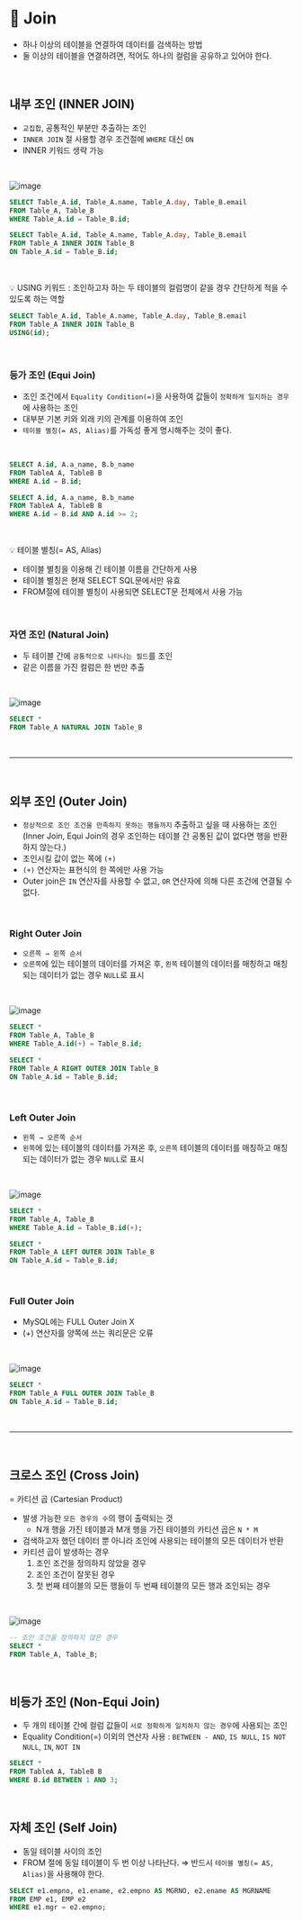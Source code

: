 # 📍 Join

- 하나 이상의 테이블을 연결하여 데이터를 검색하는 방법
- 둘 이상의 테이블을 연결하려면, 적어도 하나의 컬럼을 공유하고 있어야 한다.

<br>

## 내부 조인 (INNER JOIN)

- `교집합`, 공통적인 부분만 추출하는 조인
- `INNER JOIN` 절 사용할 경우 조건절에 `WHERE` 대신 `ON`
- INNER 키워드 생략 가능

<br>

![image](https://user-images.githubusercontent.com/78673570/185739695-338de274-b6f8-4d63-9999-78c418756c0f.png)

```sql
SELECT Table_A.id, Table_A.name, Table_A.day, Table_B.email
FROM Table_A, Table_B
WHERE Table_A.id = Table_B.id;
```
```sql
SELECT Table_A.id, Table_A.name, Table_A.day, Table_B.email
FROM Table_A INNER JOIN Table_B
ON Table_A.id = Table_B.id;
```

<br>

💡 USING 키워드 : 조인하고자 하는 두 테이블의 컬럼명이 같을 경우 간단하게 적을 수 있도록 하는 역할

```sql
SELECT Table_A.id, Table_A.name, Table_A.day, Table_B.email
FROM Table_A INNER JOIN Table_B
USING(id);
```

<br>

### 등가 조인 (Equi Join)

- 조인 조건에서 `Equality Condition(=)`을 사용하여 값들이 `정확하게 일치하는 경우`에 사용하는 조인
- 대부분 기본 키와 외래 키의 관계를 이용하여 조인
- `테이블 별칭(= AS, Alias)`를 가독성 좋게 명시해주는 것이 좋다.

<br>

```sql
SELECT A.id, A.a_name, B.b_name
FROM TableA A, TableB B
WHERE A.id = B.id;
```
```sql
SELECT A.id, A.a_name, B.b_name
FROM TableA A, TableB B
WHERE A.id = B.id AND A.id >= 2;
```

<br>

💡 테이블 별칭(= AS, Alias)

- 테이블 별칭을 이용해 긴 테이블 이름을 간단하게 사용
- 테이블 별칭은 현재 SELECT SQL문에서만 유효
- FROM절에 테이블 별칭이 사용되면 SELECT문 전체에서 사용 가능

<br>

### 자연 조인 (Natural Join)

- 두 테이블 간에 `공통적으로 나타나는 필드`를 조인
- 같은 이름을 가진 컬럼은 한 번만 추출

<br>

![image](https://user-images.githubusercontent.com/78673570/185740020-9dda298b-4b52-41d4-88a8-0ecdc358c0d4.png)

```sql
SELECT *
FROM Table_A NATURAL JOIN Table_B
```

<br>

---

<br>

## 외부 조인 (Outer Join)

- `정상적으로 조인 조건을 만족하지 못하는 행들까지` 추출하고 싶을 때 사용하는 조인 <br> (Inner Join, Equi Join의 경우 조인하는 테이블 간 공통된 값이 없다면 행을 반환하지 않는다.)
- 조인시킬 값이 없는 쪽에 `(+)`
- `(+)` 연산자는 표현식의 한 쪽에만 사용 가능
- Outer join은 `IN` 연산자를 사용할 수 없고, `OR` 연산자에 의해 다른 조건에 연결될 수 없다.

<br>

### Right Outer Join

- `오른쪽 → 왼쪽 순서`
- `오른쪽`에 있는 테이블의 데이터를 가져온 후, `왼쪽` 테이블의 데이터를 매칭하고 매칭되는 데이터가 없는 경우 `NULL`로 표시

<br>

![image](https://user-images.githubusercontent.com/78673570/185740662-a2e8305c-0778-494b-aaa5-9dd6c86a27e2.png)

```sql
SELECT *
FROM Table_A, Table_B
WHERE Table_A.id(+) = Table_B.id;
```
```sql
SELECT *
FROM Table_A RIGHT OUTER JOIN Table_B
ON Table_A.id = Table_B.id;
```

<br>

### Left Outer Join

- `왼쪽 → 오른쪽 순서`
- `왼쪽`에 있는 테이블의 데이터를 가져온 후, `오른쪽` 테이블의 데이터를 매칭하고 매칭되는 데이터가 없는 경우 `NULL`로 표시

<br>

![image](https://user-images.githubusercontent.com/78673570/185741146-016a1e4a-44b6-4d28-9ffe-a12137fa23f9.png)

```sql
SELECT *
FROM Table_A, Table_B
WHERE Table_A.id = Table_B.id(+);
```
```sql
SELECT *
FROM Table_A LEFT OUTER JOIN Table_B
ON Table_A.id = Table_B.id;
```

<br>

### Full Outer Join

- MySQL에는 FULL Outer Join X
- (+) 연산자를 양쪽에 쓰는 쿼리문은 오류

<br>

![image](https://user-images.githubusercontent.com/78673570/185741414-50e28f88-43d4-4921-b2f5-b94ba55faa66.png)

```sql
SELECT *
FROM Table_A FULL OUTER JOIN Table_B
ON Table_A.id = Table_B.id;
```

<br>

---

<br>

## 크로스 조인 (Cross Join)

= 카티션 곱 (Cartesian Product)

- 발생 가능한 `모든 경우의 수`의 행이 출력되는 것
    - N개 행을 가진 테이블과 M개 행을 가진 테이블의 카티션 곱은 `N * M`
- 검색하고자 했던 데이터 뿐 아니라 조인에 사용되는 테이블의 모든 데이터가 반환
- 카티션 곱이 발생하는 경우
    1. 조인 조건을 정의하지 않았을 경우
    2. 조인 조건이 잘못된 경우
    3. 첫 번째 테이블의 모든 행들이 두 번째 테이블의 모든 행과 조인되는 경우

<br>

![image](https://user-images.githubusercontent.com/78673570/185740309-249b54ce-e719-45c6-9e0e-493bda87abbd.png)

```sql
-- 조인 조건을 정의하지 않은 경우
SELECT *
FROM Table_A, Table_B;
```
    
<br>

## 비등가 조인 (Non-Equi Join)

- 두 개의 테이블 간에 컬럼 값들이 `서로 정확하게 일치하지 않는 경우`에 사용되는 조인
- Equality Condition(=) 이외의 연산자 사용 : `BETWEEN - AND`, `IS NULL`, `IS NOT NULL`, `IN`, `NOT IN`

```sql
SELECT *
FROM TableA A, TableB B
WHERE B.id BETWEEN 1 AND 3;
```

<br>

## 자체 조인 (Self Join)

- 동일 테이블 사이의 조인
- FROM 절에 동일 테이블이 두 번 이상 나타난다. ⇒ 반드시 `테이블 별칭(= AS, Alias)`을 사용해야 한다.

```sql
SELECT e1.empno, e1.ename, e2.empno AS MGRNO, e2.ename AS MGRNAME
FROM EMP e1, EMP e2
WHERE e1.mgr = e2.empno;
```
